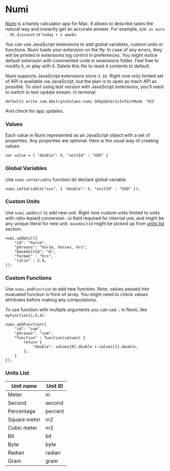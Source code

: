 # Numi

[Numi](http://numi.io) is a handy calculator app for Mac. It allows to describe tasks the natural way and instantly get an accurate answer. For example, `$20 in euro - 5% discount` or `today + 2 weeks`. 

You can use JavaScript extensions to add global variables, custom units or functions. Numi loads your extension on the fly. In case of any errors, they will be printed in extensions log control in preferences. You might notice default extension with commented code in extensions folder. Feel free to modify it, or play with it. Delete this file to reset it contents to default.

Numi supports JavaScript extensions since `3.16`. Right now only limited set of API is available via JavaScript, but the plan is to open as mach API as possible. To start using test version with JavaScript extensions, you'll need to switch to test update stream. In terminal:

```
defaults write com.dmitrynikolaev.numi SUUpdaterIsInTestMode 'YES'
```

And check for app updates.



### Values

Each value in Numi represented as an JavaScript object with a set of properties. Any properties are optional. Here is the usual way of creating values:

```
var value = { "double": 5, "unitId" : "USD" }
```


### Global Variables

Use `numi.setVariable` function do declare global variable. 

```
numi.setVariable("xxx", { "double": 5, "unitId" : "USD" });
```

### Custom Units

Use `numi.addUnit` to add new unit. Right now custom units limited to units with ratio-based conversion. `id` field required for internal use, and might be any unique literal for new unit. `baseUnitId` might be picked up from [units list](#units-list) section. 

```
numi.addUnit({
    "id": "horse",
    "phrases": "horse, horses, hrs",
    "baseUnitId": "m",
    "format" : "hrs",
    "ratio" : 2.4,
});
```

### Custom Functions

Use `numi.addFunction` to add new function. Note, values passed into evaluated function in form of array. You might need to check values attributes before making any computations.

To use function with multiple arguments you can use `;` in Numi, like `myFunction(1;5;4)`.

```
numi.addFunction({
    "id": "zum",
    "phrases": "zum",
    "function" : function(values) {
        return {
            "double": values[0].double + values[1].double,
        };
    }
});
```

### Units List

| Unit name | Unit ID |
| --- | --- |
| Meter | m |
| Second | second |
| Percentage | percent |
| Square meter | m2 |
| Cubic meter | m3 |
| Bit | bit |
| Byte | byte |
| Radian | radian |
| Gram | gram |





